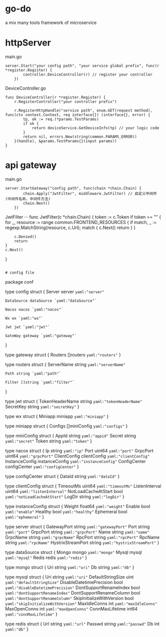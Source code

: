 # go-do

a mix many tools framework of microservice
 

# httpServer

main.go
```
server.Start("your config path", "your service global prefix", func(r *register.Register) {
		controller.DeviceController(r) // register your controller
	})
  ```
  
  
  DeviceController.go
```
func DeviceController(r *register.Register) {
	r.RegisterController("your controller prefix")

	r.RegisterHttpHandle("service path", enum.GET(request method), func(ctx context.Context, req interface{}) (interface{}, error) {
		tp, ok := req.(*params.TestParams)
		if ok {
			return deviceService.GetDeviceInfo(tp) // your logic code
		}
		return nil, errors.New(string(common.PARAMS_ERROR))
	}(handle), &params.TestParams{}(input params))
}
  ```


# api gateway


main.go
```
server.StartGateway("config path", func(chain *chain.Chain) {
		chain.Apply("JwtFilter", middleware.JwtFilter) // 自定义中间件 (中间件名称，中间件方法)
		chain.Next()
	})
```

JwtFilter
···
func JwtFilter(c *chain.Chain) {
	token := c.Token
	if token == "" {
		for _, resource := range common.FRONTEND_RESOURCES {
			if match, _ := regexp.MatchString(resource, c.Url); match {
				c.Next()
				return
			}
		}

		c.Denied()
		return
	}
	c.Next()
}
```

# config file

```
package conf

type config struct {
	Server server `yaml:"server"`

	DataSource dataSource `yaml:"dataSource"`

	Nacos nacos `yaml:"nacos"`

	Wx wx `yaml:"wx"`

	Jwt jwt `yaml:"jwt"`

	GateWay gateway `yaml:"gateway"`
}

type gateway struct {
	Routers []routers `yaml:"routers"`
}

type routers struct {
	ServerName string `yaml:"serverName"`

	Path string `yaml:"path"`

	Filter []string `yaml:"filter"`
}

type jwt struct {
	TokenHeaderName string `yaml:"tokenHeaderName"`
	SecretKey       string `yaml:"secretKey"`
}

type wx struct {
	Miniapp miniapp `yaml:"miniapp"`
}

type miniapp struct {
	Configs []miniConfig `yaml:"configs"`
}

type miniConfig struct {
	AppId  string `yaml:"appid"`
	Secret string `yaml:"secret"`
	Token  string `yaml:"token"`
}

type nacos struct {
	Ip             string         `yaml:"ip"`
	Port           uint64         `yaml:"port"`
	GrpcPort       uint64         `yaml:"grpcPort"`
	ClientConfig   clientConfig   `yaml:"clientConfig"`
	InstanceConfig instanceConfig `yaml:"instanceConfig"`
	ConfigCenter   configCenter   `yaml:"configCenter"`
}

type configCenter struct {
	DataId string `yaml:"dataId"`
}

type clientConfig struct {
	TimeoutMs           uint64 `yaml:"timeoutMs"`
	ListenInterval      uint64 `yaml:"listenInterval"`
	NotLoadCacheAtStart bool   `yaml:"notLoadCacheAtStart"`
	LogDir              string `yaml:"logDir"`
}

type instanceConfig struct {
	Weight    float64 `yaml:"weight"`
	Enable    bool    `yaml:"enable"`
	Healthy   bool    `yaml:"healthy"`
	Ephemeral bool    `yaml:"ephemeral"`
}

type server struct {
	GatewayPort       string `yaml:"gatewayPort"`
	Port              string `yaml:"port"`
	GrpcPort          string `yaml:"grpcPort"`
	Name              string `yaml:"name"`
	GrpcName          string `yaml:"grpcName"`
	RpcPort           string `yaml:"rpcPort"`
	RpcName           string `yaml:"rpcName"`
	HystrixStreamPort string `yaml:"hystrixStreamPort"`
}

type dataSource struct {
	Mongo mongo `yaml:"mongo"`
	Mysql mysql `yaml:"mysql"`
	Redis redis `yaml:"redis"`
}

type mongo struct {
	Uri string `yaml:"uri"`
	Db  string `yaml:"db"`
}

type mysql struct {
	Uri                       string `yaml:"uri"`
	DefaultStringSize         uint   `yaml:"defaultStringSize"`
	DisableDatetimePrecision  bool   `yaml:"disableDatetimePrecision"`
	DontSupportRenameIndex    bool   `yaml:"dontSupportRenameIndex"`
	DontSupportRenameColumn   bool   `yaml:"dontSupportRenameColumn"`
	SkipInitializeWithVersion bool   `yaml:"skipInitializeWithVersion"`
	MaxIdleConns              int    `yaml:"maxIdleConns"`
	MaxOpenConns              int    `yaml:"maxOpenConns"`
	ConnMaxLifetime           int64  `yaml:"connMaxLifetime"`
}

type redis struct {
	Url    string `yaml:"url"`
	Passwd string `yaml:"passwd"`
	Db     int    `yaml:"db"`
}

```
